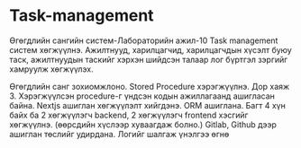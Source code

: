 # Task-management

Өгөгдлийн сангийн систем-Лабораторийн ажил-10
Task management систем хөгжүүлнэ.
Ажилтнууд, харилцагчид, харилцагчдын хүсэлт буюу таск, ажилтнуудын таскийг хэрхэн шийдсэн талаар лог бүртгэл зэргийг хамруулж хөгжүүлэх.

Өгөгдлийн санг зохиомжлоно.
Stored Procedure хэрэгжүүлнэ. Дор хаяж 3. Хэрэгжүүлсэн procedure-г үндсэн кодын ажиллагаанд ашигласан байна.
Nextjs ашиглан хөгжүүлэлт хийгдэнэ.
ORM ашиглана.
Багт 4 хүн байх ба 2 хөгжүүлэгч backend, 2 хөгжүүлэгч frontend хэсгийг хөгжүүлнэ. (өөрсдийн хүслээр хуваагдаж болно.)
Gitlab, Github дээр ашиглан төслийг удирдана. Логийг шалгаж үнэлгээ өгнө
